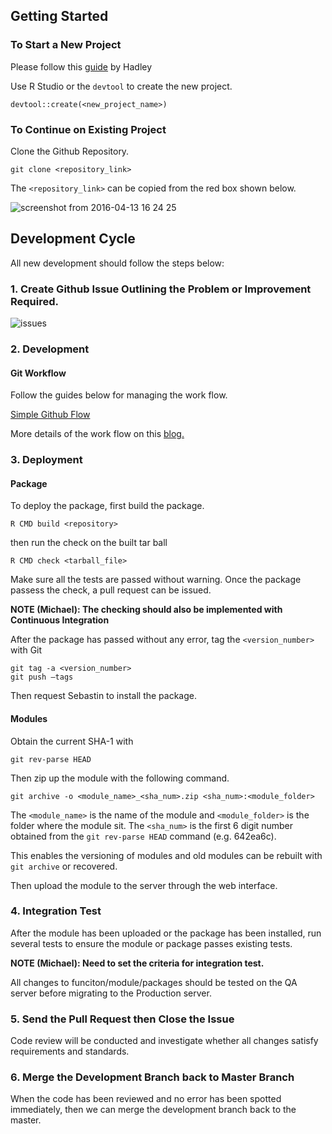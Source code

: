 ## Getting Started
### To Start a New Project

Please follow this [guide](http://r-pkgs.had.co.nz/package.html) by Hadley

Use R Studio or the `devtool` to create the new project.

```
devtool::create(<new_project_name>)
```

### To Continue on Existing Project

Clone the Github Repository.

```
git clone <repository_link>
```

The `<repository_link>` can be copied from the red box shown below.

![screenshot from 2016-04-13 16 24 25](https://cloud.githubusercontent.com/assets/1054320/14496837/e2618c3e-0194-11e6-9f28-a14ec495b64a.png)


## Development Cycle


All new development should follow the steps below:

### 1. Create Github Issue Outlining the Problem or Improvement Required.

![issues](https://cloud.githubusercontent.com/assets/1054320/14524205/95d3269a-0237-11e6-954b-4f0a762a65eb.png)

### 2. Development

#### Git Workflow

Follow the guides below for managing the work flow.

[Simple Github Flow](https://guides.github.com/introduction/flow/)

More details of the work flow on this [blog.](http://scottchacon.com/2011/08/31/github-flow.html)


### 3. Deployment

#### Package

To deploy the package, first build the package.

```
R CMD build <repository>
```

then run the check on the built tar ball

```
R CMD check <tarball_file>
```

Make sure all the tests are passed without warning. Once the package
passess the check, a pull request can be issued.

**NOTE (Michael): The checking should also be implemented with
Continuous Integration**


After the package has passed without any error, tag the `<version_number>`
with Git

```
git tag -a <version_number>
git push –tags
```

Then request Sebastin to install the package.

#### Modules

Obtain the current SHA-1 with
```
git rev-parse HEAD
```

Then zip up the module with the following command.
```
git archive -o <module_name>_<sha_num>.zip <sha_num>:<module_folder>
```

The `<module_name>` is the name of the module and `<module_folder>` is
the folder where the module sit. The `<sha_num>` is the first 6 digit
number obtained from the `git rev-parse HEAD` command (e.g. 642ea6c).

This enables the versioning of modules and old modules can be rebuilt
with `git archive` or recovered.


Then upload the module to the server through the web interface.


### 4. Integration Test

After the module has been uploaded or the package has been installed,
run several tests to ensure the module or package passes existing
tests.

**NOTE (Michael): Need to set the criteria for integration test.**


All changes to funciton/module/packages should be tested on the QA
server before migrating to the Production server.

### 5. Send the Pull Request then Close the Issue

Code review will be conducted and investigate whether all changes
satisfy requirements and standards.

### 6. Merge the Development Branch back to Master Branch

When the code has been reviewed and no error has been spotted
immediately, then we can merge the development branch back to the
master.